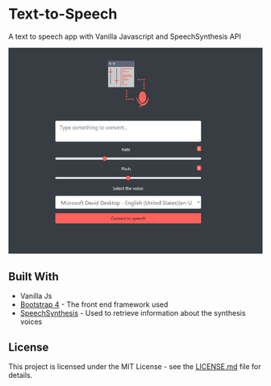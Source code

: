 # Text-to-Speech

A text to speech app with Vanilla Javascript and SpeechSynthesis API

![sample-img](img/sample-img.JPG?raw=true)

## Built With

* Vanilla Js
* [Bootstrap 4](https://getbootstrap.com/) - The front end framework used
* [SpeechSynthesis](https://rometools.github.io/rome/) - Used to retrieve information about the synthesis voices 

## License

This project is licensed under the MIT License - see the [LICENSE.md](LICENSE.md) file for details.
